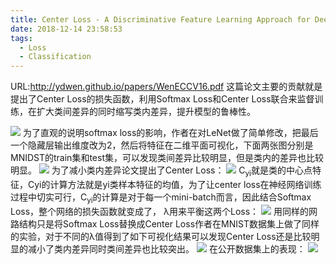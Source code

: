 ```yaml
---
title: Center Loss - A Discriminative Feature Learning Approach for Deep Face Recognition
date: 2018-12-14 23:58:53
tags:
  - Loss
  - Classification
---
```

URL:http://ydwen.github.io/papers/WenECCV16.pdf
这篇论文主要的贡献就是提出了Center Loss的损失函数，利用Softmax Loss和Center Loss联合来监督训练，在扩大类间差异的同时缩写类内差异，提升模型的鲁棒性。

![](A-Discriminative-Feature-Learning-Approach-for-Deep-Face-Recognition-image002.png)
为了直观的说明softmax loss的影响，作者在对LeNet做了简单修改，把最后一个隐藏层输出维度改为2，然后将特征在二维平面可视化，下面两张图分别是MNIDST的train集和test集，可以发现类间差异比较明显，但是类内的差异也比较明显。
![](A-Discriminative-Feature-Learning-Approach-for-Deep-Face-Recognition-image003.png)
为了减小类内差异论文提出了Center Loss：
![](A-Discriminative-Feature-Learning-Approach-for-Deep-Face-Recognition-image004.png)
C<sub>yi</sub>就是类的中心点特征，Cyi的计算方法就是yi类样本特征的均值，为了让center loss在神经网络训练过程中切实可行，C<sub>yi</sub>的计算是对于每一个mini-batch而言，因此结合Softmax Loss，整个网络的损失函数就变成了， λ用来平衡这两个Loss：
![](A-Discriminative-Feature-Learning-Approach-for-Deep-Face-Recognition-image005.png)
用同样的网路结构只是将Softmax Loss替换成Center Loss作者在MNIST数据集上做了同样的实验，对于不同的λ值得到了如下可视化结果可以发现Center Loss还是比较明显的减小了类内差异同时类间差异也比较突出。
![](A-Discriminative-Feature-Learning-Approach-for-Deep-Face-Recognition-image006.png)
在公开数据集上的表现：
![](A-Discriminative-Feature-Learning-Approach-for-Deep-Face-Recognition-image007.png)
